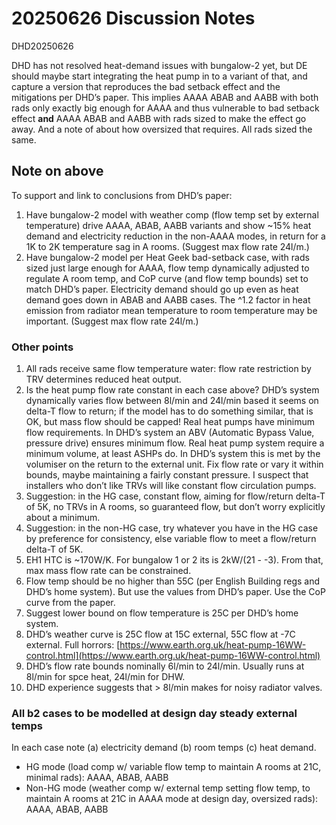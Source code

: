 # 20250626 Discussion Notes

DHD20250626

DHD has not resolved heat-demand issues with bungalow-2 yet, but DE should maybe start integrating the heat pump in to a variant of that, and capture a version that reproduces the bad setback effect and the mitigations per DHD’s paper.  This implies AAAA ABAB and AABB with both rads only exactly big enough for AAAA and thus vulnerable to bad setback effect **and** AAAA ABAB and AABB with rads sized to make the effect go away.  And a note of about how oversized that requires.  All rads sized the same.  

## Note on above

To support and link to conclusions from DHD’s paper:

1. Have bungalow-2 model with weather comp (flow temp set by external temperature) drive AAAA, ABAB, AABB variants and show \~15% heat demand and electricity reduction in the non-AAAA modes, in return for a 1K to 2K temperature sag in A rooms.  (Suggest max flow rate 24l/m.)  
2. Have bungalow-2 model per Heat Geek bad-setback case, with rads sized just large enough for AAAA, flow temp dynamically adjusted to regulate A room temp, and CoP curve (and flow temp bounds) set to match DHD’s paper.  Electricity demand should go up even as heat demand goes down in ABAB and AABB cases.  The ^1.2 factor in heat emission from radiator mean temperature to room temperature may be important.  (Suggest max flow rate 24l/m.)

### Other points

1. All rads receive same flow temperature water: flow rate restriction by TRV determines reduced heat output.  
2. Is the heat pump flow rate constant in each case above?  DHD’s system dynamically varies flow between 8l/min and 24l/min based it seems on delta-T flow to return; if the model has to do something similar, that is OK, but mass flow should be capped\!  Real heat pumps have minimum flow requirements.  In DHD’s system an ABV (Automatic Bypass Value, pressure drive) ensures minimum flow.  Real heat pump system require a minimum volume, at least ASHPs do.  In DHD’s system this is met by the volumiser on the return to the external unit.  Fix flow rate or vary it within bounds, maybe maintaining a fairly constant pressure.  I suspect that installers who don’t like TRVs will like constant flow circulation pumps.  
3. Suggestion: in the HG case, constant flow, aiming for flow/return delta-T of 5K, no TRVs in A rooms, so guaranteed flow, but don’t worry explicitly about a minimum.  
4. Suggestion: in the non-HG case, try whatever you have in the HG case by preference for consistency, else variable flow to meet a flow/return delta-T of 5K.  
5. EH1 HTC is \~170W/K.  For bungalow 1 or 2 its is 2kW/(21 \- \-3).  From that, max mass flow rate can be constrained.  
6. Flow temp should be no higher than 55C (per English Building regs and DHD’s home system).  But use the values from DHD’s paper.  Use the CoP curve from the paper.  
7. Suggest lower bound on flow temperature is 25C per DHD’s home system.  
8. DHD’s weather curve is 25C flow at 15C external, 55C flow at \-7C external.  Full horrors: [https://www.earth.org.uk/heat-pump-16WW-control.html](https://www.earth.org.uk/heat-pump-16WW-control.html)  
9. DHD’s flow rate bounds nominally 6l/min to 24l/min.  Usually runs at 8l/min for spce heat, 24l/min for DHW.  
10. DHD experience suggests that \> 8l/min makes for noisy radiator valves.

### All b2 cases to be modelled at design day steady external temps

In each case note (a) electricity demand (b) room temps (c) heat demand.

* HG mode (load comp w/ variable flow temp to maintain A rooms at 21C, minimal rads): AAAA, ABAB, AABB  
* Non-HG mode (weather comp w/ external temp setting flow temp, to maintain A rooms at 21C in AAAA mode at design day, oversized rads): AAAA, ABAB, AABB

